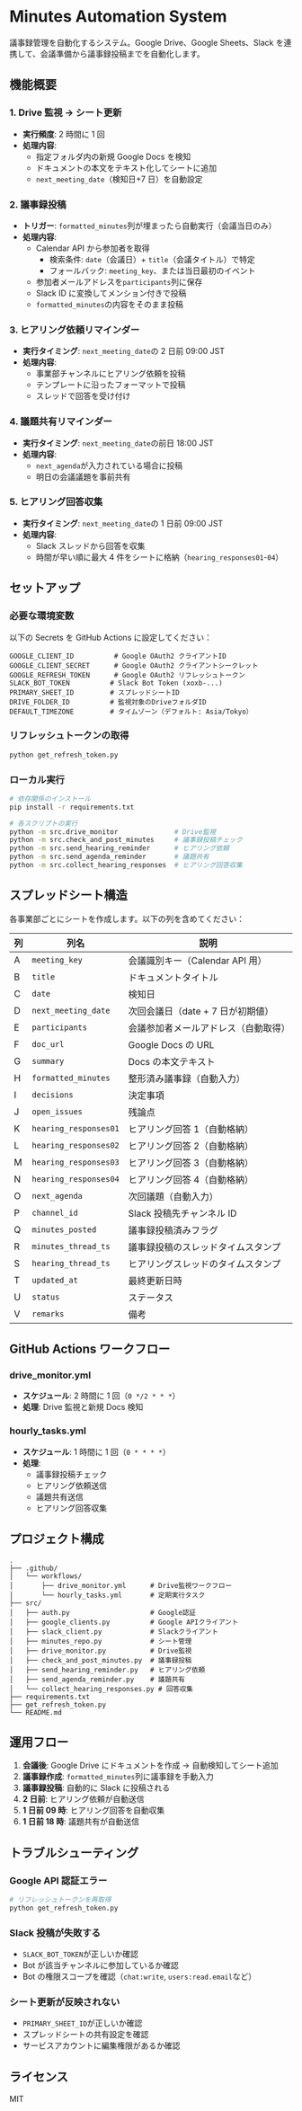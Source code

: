 # Minutes Automation System

議事録管理を自動化するシステム。Google Drive、Google Sheets、Slack を連携して、会議準備から議事録投稿までを自動化します。

## 機能概要

### 1. Drive 監視 → シート更新

- **実行頻度**: 2 時間に 1 回
- **処理内容**:
  - 指定フォルダ内の新規 Google Docs を検知
  - ドキュメントの本文をテキスト化してシートに追加
  - `next_meeting_date`（検知日+7 日）を自動設定

### 2. 議事録投稿

- **トリガー**: `formatted_minutes`列が埋まったら自動実行（会議当日のみ）
- **処理内容**:
  - Calendar API から参加者を取得
    - 検索条件: `date`（会議日）+ `title`（会議タイトル）で特定
    - フォールバック: `meeting_key`、または当日最初のイベント
  - 参加者メールアドレスを`participants`列に保存
  - Slack ID に変換してメンション付きで投稿
  - `formatted_minutes`の内容をそのまま投稿

### 3. ヒアリング依頼リマインダー

- **実行タイミング**: `next_meeting_date`の 2 日前 09:00 JST
- **処理内容**:
  - 事業部チャンネルにヒアリング依頼を投稿
  - テンプレートに沿ったフォーマットで投稿
  - スレッドで回答を受け付け

### 4. 議題共有リマインダー

- **実行タイミング**: `next_meeting_date`の前日 18:00 JST
- **処理内容**:
  - `next_agenda`が入力されている場合に投稿
  - 明日の会議議題を事前共有

### 5. ヒアリング回答収集

- **実行タイミング**: `next_meeting_date`の 1 日前 09:00 JST
- **処理内容**:
  - Slack スレッドから回答を収集
  - 時間が早い順に最大 4 件をシートに格納（`hearing_responses01`-`04`）

## セットアップ

### 必要な環境変数

以下の Secrets を GitHub Actions に設定してください：

```
GOOGLE_CLIENT_ID          # Google OAuth2 クライアントID
GOOGLE_CLIENT_SECRET      # Google OAuth2 クライアントシークレット
GOOGLE_REFRESH_TOKEN      # Google OAuth2 リフレッシュトークン
SLACK_BOT_TOKEN          # Slack Bot Token (xoxb-...)
PRIMARY_SHEET_ID         # スプレッドシートID
DRIVE_FOLDER_ID          # 監視対象のDriveフォルダID
DEFAULT_TIMEZONE         # タイムゾーン（デフォルト: Asia/Tokyo）
```

### リフレッシュトークンの取得

```bash
python get_refresh_token.py
```

### ローカル実行

```bash
# 依存関係のインストール
pip install -r requirements.txt

# 各スクリプトの実行
python -m src.drive_monitor              # Drive監視
python -m src.check_and_post_minutes     # 議事録投稿チェック
python -m src.send_hearing_reminder      # ヒアリング依頼
python -m src.send_agenda_reminder       # 議題共有
python -m src.collect_hearing_responses  # ヒアリング回答収集
```

## スプレッドシート構造

各事業部ごとにシートを作成します。以下の列を含めてください：

| 列  | 列名                  | 説明                                 |
| --- | --------------------- | ------------------------------------ |
| A   | `meeting_key`         | 会議識別キー（Calendar API 用）      |
| B   | `title`               | ドキュメントタイトル                 |
| C   | `date`                | 検知日                               |
| D   | `next_meeting_date`   | 次回会議日（date + 7 日が初期値）    |
| E   | `participants`        | 会議参加者メールアドレス（自動取得） |
| F   | `doc_url`             | Google Docs の URL                   |
| G   | `summary`             | Docs の本文テキスト                  |
| H   | `formatted_minutes`   | 整形済み議事録（自動入力）           |
| I   | `decisions`           | 決定事項                             |
| J   | `open_issues`         | 残論点                               |
| K   | `hearing_responses01` | ヒアリング回答 1（自動格納）         |
| L   | `hearing_responses02` | ヒアリング回答 2（自動格納）         |
| M   | `hearing_responses03` | ヒアリング回答 3（自動格納）         |
| N   | `hearing_responses04` | ヒアリング回答 4（自動格納）         |
| O   | `next_agenda`         | 次回議題（自動入力）                 |
| P   | `channel_id`          | Slack 投稿先チャンネル ID            |
| Q   | `minutes_posted`      | 議事録投稿済みフラグ                 |
| R   | `minutes_thread_ts`   | 議事録投稿のスレッドタイムスタンプ   |
| S   | `hearing_thread_ts`   | ヒアリングスレッドのタイムスタンプ   |
| T   | `updated_at`          | 最終更新日時                         |
| U   | `status`              | ステータス                           |
| V   | `remarks`             | 備考                                 |

## GitHub Actions ワークフロー

### drive_monitor.yml

- **スケジュール**: 2 時間に 1 回（`0 */2 * * *`）
- **処理**: Drive 監視と新規 Docs 検知

### hourly_tasks.yml

- **スケジュール**: 1 時間に 1 回（`0 * * * *`）
- **処理**:
  - 議事録投稿チェック
  - ヒアリング依頼送信
  - 議題共有送信
  - ヒアリング回答収集

## プロジェクト構成

```
.
├── .github/
│   └── workflows/
│       ├── drive_monitor.yml      # Drive監視ワークフロー
│       └── hourly_tasks.yml       # 定期実行タスク
├── src/
│   ├── auth.py                    # Google認証
│   ├── google_clients.py          # Google APIクライアント
│   ├── slack_client.py            # Slackクライアント
│   ├── minutes_repo.py            # シート管理
│   ├── drive_monitor.py           # Drive監視
│   ├── check_and_post_minutes.py  # 議事録投稿
│   ├── send_hearing_reminder.py   # ヒアリング依頼
│   ├── send_agenda_reminder.py    # 議題共有
│   └── collect_hearing_responses.py # 回答収集
├── requirements.txt
├── get_refresh_token.py
└── README.md
```

## 運用フロー

1. **会議後**: Google Drive にドキュメントを作成 → 自動検知してシート追加
2. **議事録作成**: `formatted_minutes`列に議事録を手動入力
3. **議事録投稿**: 自動的に Slack に投稿される
4. **2 日前**: ヒアリング依頼が自動送信
5. **1 日前 09 時**: ヒアリング回答を自動収集
6. **1 日前 18 時**: 議題共有が自動送信

## トラブルシューティング

### Google API 認証エラー

```bash
# リフレッシュトークンを再取得
python get_refresh_token.py
```

### Slack 投稿が失敗する

- `SLACK_BOT_TOKEN`が正しいか確認
- Bot が該当チャンネルに参加しているか確認
- Bot の権限スコープを確認（`chat:write`, `users:read.email`など）

### シート更新が反映されない

- `PRIMARY_SHEET_ID`が正しいか確認
- スプレッドシートの共有設定を確認
- サービスアカウントに編集権限があるか確認

## ライセンス

MIT
